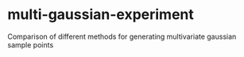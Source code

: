 # multi-gaussian-experiment
Comparison of different methods for generating multivariate gaussian sample points
